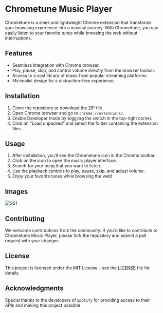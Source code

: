 # Chrometune Music Player

Chrometune is a sleek and lightweight Chrome extension that transforms your browsing experience into a musical journey. With Chrometune, you can easily listen to your favorite tunes while browsing the web without interruptions.

## Features

- Seamless integration with Chrome browser.
- Play, pause, skip, and control volume directly from the browser toolbar.
- Access to a vast library of music from popular streaming platforms.
- Minimalist design for a distraction-free experience.

## Installation

1. Clone the repository or download the ZIP file.
2. Open Chrome browser and go to `chrome://extensions/`.
3. Enable Developer mode by toggling the switch in the top-right corner.
4. Click on "Load unpacked" and select the folder containing the extension files.

## Usage

1. After installation, you'll see the Chrometune icon in the Chrome toolbar.
2. Click on the icon to open the music player interface.
3. Search for your song that you want to listen.
4. Use the playback controls to play, pause, skip, and adjust volume.
5. Enjoy your favorite tunes while browsing the web!

## Images

![SS1](https://github.com/Archit-24/Music-Player-Extension/assets/155532480/cdf211cd-a3e6-4681-99c4-60549d2080f1)

## Contributing

We welcome contributions from the community. If you'd like to contribute to Chrometune Music Player, please fork the repository and submit a pull request with your changes.

## License

This project is licensed under the MIT License - see the [LICENSE](LICENSE) file for details.

## Acknowledgments

Special thanks to the developers of `Spotify` for providing access to their APIs and making this project possible.

